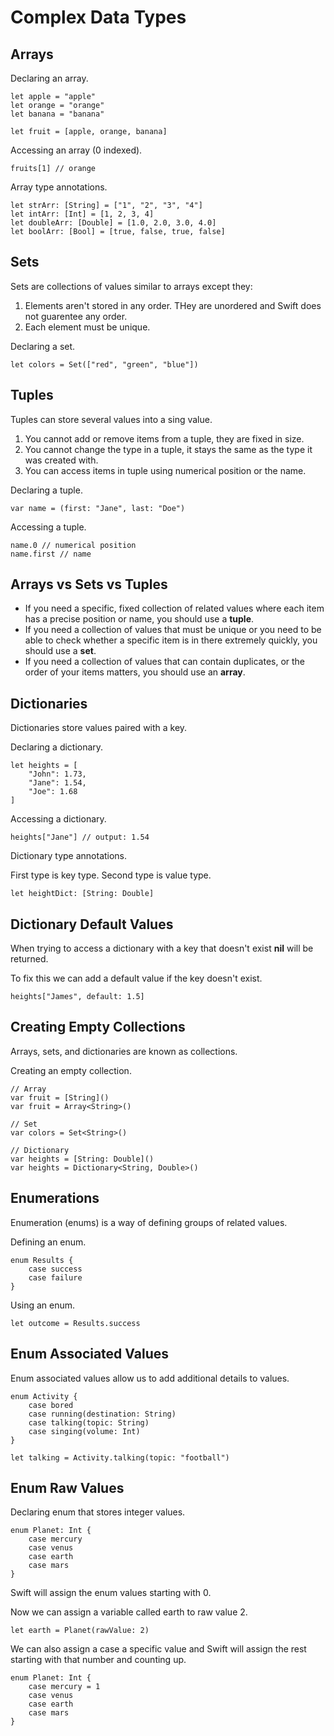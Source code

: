 # Complex Data Types

## Arrays

Declaring an array.
```
let apple = "apple"
let orange = "orange"
let banana = "banana"

let fruit = [apple, orange, banana]
```

Accessing an array (0 indexed).
```
fruits[1] // orange
```

Array type annotations.
```
let strArr: [String] = ["1", "2", "3", "4"]
let intArr: [Int] = [1, 2, 3, 4]
let doubleArr: [Double] = [1.0, 2.0, 3.0, 4.0]
let boolArr: [Bool] = [true, false, true, false]
```

## Sets

Sets are collections of values similar to arrays except they:
1. Elements aren't stored in any order. THey are unordered and Swift does not guarentee any order.
2. Each element must be unique.

Declaring a set.
```
let colors = Set(["red", "green", "blue"])
```

## Tuples

Tuples can store several values into a sing value.
1. You cannot add or remove items from a tuple, they are fixed in size.
2. You cannot change the type in a tuple, it stays the same as the type it was created with.
3. You can access items in tuple using numerical position or the name.

Declaring a tuple.
```
var name = (first: "Jane", last: "Doe")
```

Accessing a tuple.
```
name.0 // numerical position
name.first // name
```

## Arrays vs Sets vs Tuples 

- If you need a specific, fixed collection of related values where each item has a precise position or name, you should use a **tuple**.
- If you need a collection of values that must be unique or you need to be able to check whether a specific item is in there extremely quickly, you should use a **set**.
- If you need a collection of values that can contain duplicates, or the order of your items matters, you should use an **array**.

## Dictionaries

Dictionaries store values paired with a key.

Declaring a dictionary.
```
let heights = [
    "John": 1.73,
    "Jane": 1.54,
    "Joe": 1.68
]
```

Accessing a dictionary.
```
heights["Jane"] // output: 1.54
```

Dictionary type annotations.

First type is key type.
Second type is value type.
```
let heightDict: [String: Double]
```

## Dictionary Default Values

When trying to access a dictionary with a key that doesn't exist **nil** will be returned.

To fix this we can add a default value if the key doesn't exist.

```
heights["James", default: 1.5]
```

## Creating Empty Collections

Arrays, sets, and dictionaries are known as collections.

Creating an empty collection.
```
// Array
var fruit = [String]()
var fruit = Array<String>()

// Set
var colors = Set<String>()

// Dictionary
var heights = [String: Double]()
var heights = Dictionary<String, Double>()
```

## Enumerations

Enumeration (enums) is a way of defining groups of related values.

Defining an enum.
```
enum Results {
    case success
    case failure
}
```

Using an enum.

```
let outcome = Results.success
```

## Enum Associated Values

Enum associated values allow us to add additional details to values.
```
enum Activity {
    case bored
    case running(destination: String)
    case talking(topic: String)
    case singing(volume: Int)
}
```

```
let talking = Activity.talking(topic: "football")
```

## Enum Raw Values

Declaring enum that stores integer values.
```
enum Planet: Int {
    case mercury
    case venus
    case earth
    case mars
}
```
Swift will assign the enum values starting with 0.

Now we can assign a variable called earth to raw value 2.
```
let earth = Planet(rawValue: 2)
```

We can also assign a case a specific value and Swift will assign the rest starting with that number and counting up.
```
enum Planet: Int {
    case mercury = 1
    case venus
    case earth
    case mars
}
```
